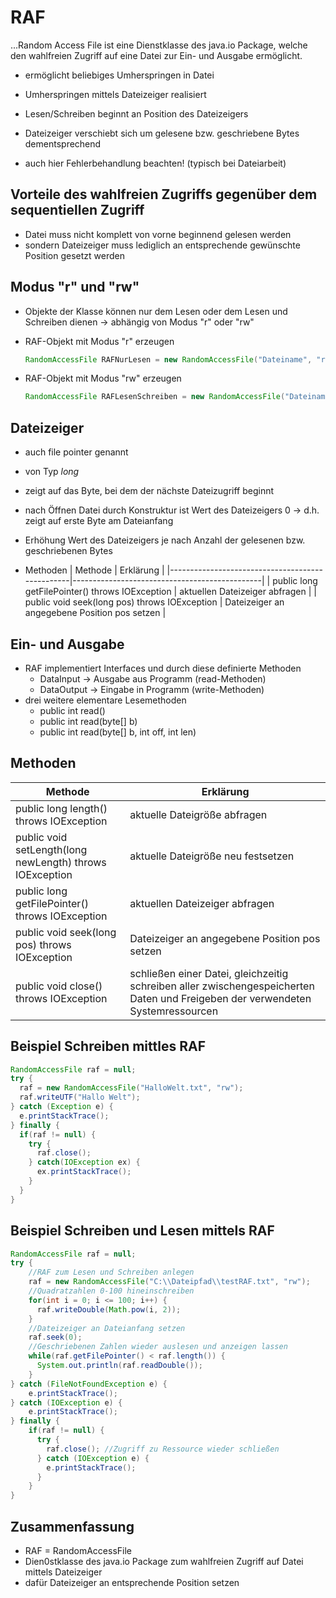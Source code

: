 # RAF

...Random Access File ist eine Dienstklasse des java.io Package, welche den wahlfreien Zugriff auf eine Datei zur Ein- und Ausgabe ermöglicht.

- ermöglicht beliebiges Umherspringen in Datei
- Umherspringen mittels Dateizeiger realisiert
- Lesen/Schreiben beginnt an Position des Dateizeigers
- Dateizeiger verschiebt sich um gelesene bzw. geschriebene Bytes dementsprechend

- auch hier Fehlerbehandlung beachten! (typisch bei Dateiarbeit)

## Vorteile des wahlfreien Zugriffs gegenüber dem sequentiellen Zugriff

- Datei muss nicht komplett von vorne beginnend gelesen werden
- sondern Dateizeiger muss lediglich an entsprechende gewünschte Position gesetzt werden

## Modus "r" und "rw"

- Objekte der Klasse können nur dem Lesen oder dem Lesen und Schreiben dienen
  -> abhängig von Modus "r" oder "rw"

- RAF-Objekt mit Modus "r" erzeugen
  ```java
  RandomAccessFile RAFNurLesen = new RandomAccessFile("Dateiname", "r");
  ```
- RAF-Objekt mit Modus "rw" erzeugen
  ```java
  RandomAccessFile RAFLesenSchreiben = new RandomAccessFile("Dateiname", "rw");
  ```

## Dateizeiger

- auch file pointer genannt
- von Typ _long_
- zeigt auf das Byte, bei dem der nächste Dateizugriff beginnt
- nach Öffnen Datei durch Konstruktur ist Wert des Dateizeigers 0
  -> d.h. zeigt auf erste Byte am Dateianfang
- Erhöhung Wert des Dateizeigers je nach Anzahl der gelesenen bzw. geschriebenen Bytes

- Methoden
  | Methode                                         | Erklärung                                     |
  |-------------------------------------------------|-----------------------------------------------|
  | public long getFilePointer() throws IOException | aktuellen Dateizeiger abfragen                |
  | public void seek(long pos) throws IOException   | Dateizeiger an angegebene Position pos setzen |

## Ein- und Ausgabe

- RAF implementiert Interfaces und durch diese definierte Methoden
  - DataInput -> Ausgabe aus Programm (read-Methoden)
  - DataOutput -> Eingabe in Programm (write-Methoden)
- drei weitere elementare Lesemethoden
  - public int read()
  - public int read(byte[] b)
  - public int read(byte[] b, int off, int len)

## Methoden

| Methode                                                  | Erklärung                                                                                                                      |
|----------------------------------------------------------|--------------------------------------------------------------------------------------------------------------------------------|
| public long length() throws IOException                  | aktuelle Dateigröße abfragen                                                                                                   |
| public void setLength(long newLength) throws IOException | aktuelle Dateigröße neu festsetzen                                                                                             |
| public long getFilePointer() throws IOException          | aktuellen Dateizeiger abfragen                                                                                                 |
| public void seek(long pos) throws IOException            | Dateizeiger an angegebene Position pos setzen                                                                                  |
| public void close() throws IOException                   | schließen einer Datei, gleichzeitig schreiben aller zwischengespeicherten Daten und Freigeben der verwendeten Systemressourcen |



## Beispiel Schreiben mittles RAF

```java
RandomAccessFile raf = null;
try {
  raf = new RandomAccessFile("HalloWelt.txt", "rw");
  raf.writeUTF("Hallo Welt");
} catch (Exception e) {
  e.printStackTrace();
} finally {
  if(raf != null) {
    try {
      raf.close();
    } catch(IOException ex) {
      ex.printStackTrace();
    }
  }
}
```
## Beispiel Schreiben und Lesen mittels RAF

```java
RandomAccessFile raf = null;
try {
    //RAF zum Lesen und Schreiben anlegen
    raf = new RandomAccessFile("C:\\Dateipfad\\testRAF.txt", "rw");
    //Quadratzahlen 0-100 hineinschreiben
    for(int i = 0; i <= 100; i++) {
      raf.writeDouble(Math.pow(i, 2));
    }
    //Dateizeiger an Dateianfang setzen
    raf.seek(0);
    //Geschriebenen Zahlen wieder auslesen und anzeigen lassen
    while(raf.getFilePointer() < raf.length()) {
      System.out.println(raf.readDouble());
    }
} catch (FileNotFoundException e) {
    e.printStackTrace();
} catch (IOException e) {
    e.printStackTrace();
} finally {
    if(raf != null) {
      try {
        raf.close(); //Zugriff zu Ressource wieder schließen
      } catch (IOException e) {
        e.printStackTrace();
      }
    }
}
```

## Zusammenfassung

- RAF = RandomAccessFile
- Dien0stklasse des java.io Package zum wahlfreien Zugriff auf Datei mittels Dateizeiger
- dafür Dateizeiger an entsprechende Position setzen
